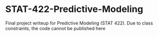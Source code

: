 # STAT-422-Predictive-Modeling
Final project writeup for Predictive Modeling (STAT 422). Due to class constraints, the code cannot be published here
